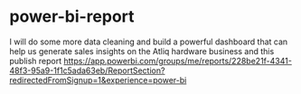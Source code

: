 # power-bi-report
I will do some more data cleaning and build a powerful dashboard that can help us generate sales insights on the Atliq hardware business
and this publish report 
https://app.powerbi.com/groups/me/reports/228be21f-4341-48f3-95a9-1f1c5ada63eb/ReportSection?redirectedFromSignup=1&experience=power-bi
